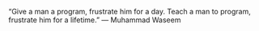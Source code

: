“Give a man a program, frustrate him for a day.
Teach a man to program, frustrate him for a lifetime.”
― Muhammad Waseem
